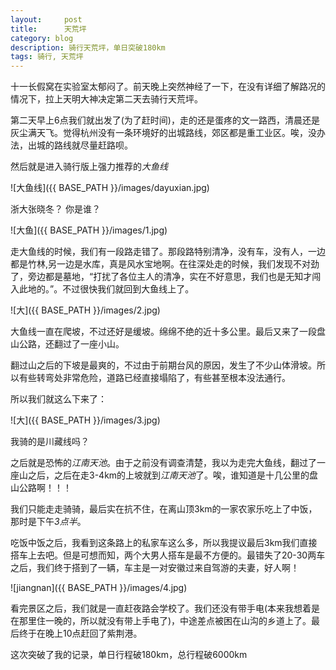 ```yaml
---
layout:     post
title:      天荒坪
category: blog
description: 骑行天荒坪，单日突破180km
tags: 骑行, 天荒坪
---
```


十一长假窝在实验室太郁闷了。前天晚上突然神经了一下，在没有详细了解路况的情况下，拉上天明大神决定第二天去骑行天荒坪。

第二天早上6点我们就出发了(为了赶时间)，走的还是蛋疼的文一路西，清晨还是灰尘满天飞。觉得杭州没有一条环境好的出城路线，郊区都是重工业区。唉，没办法，出城的路线就尽量赶路呗。

然后就是进入骑行版上强力推荐的*大鱼线*

![大鱼线]({{ BASE_PATH }}/images/dayuxian.jpg)

浙大张晓冬？ 你是谁？

![大鱼]({{ BASE_PATH }}/images/1.jpg)

走大鱼线的时候，我们有一段路走错了。那段路特别清净，没有车，没有人，一边都是竹林,另一边是水库，真是风水宝地啊。在往深处走的时候，我们发现不对劲了，旁边都是墓地，“打扰了各位主人的清净，实在不好意思，我们也是无知才闯入此地的。”。不过很快我们就回到大鱼线上了。

![大]({{ BASE_PATH }}/images/2.jpg)

大鱼线一直在爬坡，不过还好是缓坡。绵绵不绝的近十多公里。最后又来了一段盘山公路，还翻过了一座小山。

翻过山之后的下坡是最爽的，不过由于前期台风的原因，发生了不少山体滑坡。所以有些转弯处非常危险，道路已经直接塌陷了，有些甚至根本没法通行。

所以我们就这么下来了：

![大]({{ BASE_PATH }}/images/3.jpg)

我骑的是川藏线吗？

之后就是恐怖的*江南天池*。由于之前没有调查清楚，我以为走完大鱼线，翻过了一座山之后，之后在走3-4km的上坡就到*江南天池*了。唉，谁知道是十几公里的盘山公路啊！！！

我们只能走走骑骑，最后实在抗不住，在离山顶3km的一家农家乐吃上了中饭，那时是下午*3点半*。

吃饭中饭之后，我看到这条路上的私家车这么多，所以我提议最后3km我们直接搭车上去吧。但是可想而知，两个大男人搭车是最不方便的。最错失了20-30两车之后，我们终于搭到了一辆，车主是一对安徽过来自驾游的夫妻，好人啊！

![jiangnan]({{ BASE_PATH }}/images/4.jpg)

看完景区之后，我们就是一直赶夜路会学校了。我们还没有带手电(本来我想着是在那里住一晚的，所以就没有带上手电了)，中途差点被困在山沟的乡道上了。最后终于在晚上10点赶回了紫荆港。

这次突破了我的记录，单日行程破180km，总行程破6000km